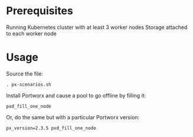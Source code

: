 # Prerequisites
Running Kubernetes cluster with at least 3 worker nodes
Storage attached to each worker node

# Usage
Source the file:
```
. px-scenarios.sh
```

Install Portworx and cause a pool to go offline by filling it:
```
pxd_fill_one_node
```

Or, do the same but with a particular Portworx version:
```
px_version=2.3.5 pxd_fill_one_node
```
